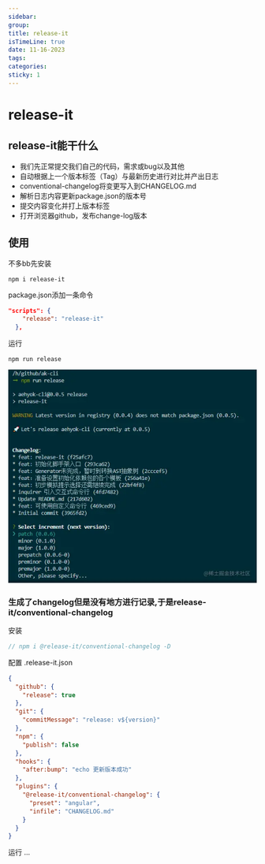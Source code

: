 ```yaml
---
sidebar:
group:
title: release-it
isTimeLine: true
date: 11-16-2023
tags:
categories:
sticky: 1
---
```

# release-it


## release-it能干什么

* 我们先正常提交我们自己的代码，需求或bug以及其他
* 自动根据上一个版本标签（Tag）与最新历史进行对比并产出日志
* conventional-changelog将变更写入到CHANGELOG.md
* 解析日志内容更新package.json的版本号
* 提交内容变化并打上版本标签
* 打开浏览器github，发布change-log版本

## 使用

不多bb先安装

```shell
npm i release-it
```

package.json添加一条命令

```json
"scripts": {
    "release": "release-it"
  },
```

运行
```shell
npm run release
```


![1](release-it.png)

### 生成了changelog但是没有地方进行记录,于是release-it/conventional-changelog

安装

```js
// npm i @release-it/conventional-changelog -D
```

配置 .release-it.json

```json
{
  "github": {
    "release": true
  },
  "git": {
    "commitMessage": "release: v${version}"
  },
  "npm": {
    "publish": false
  },
  "hooks": {
    "after:bump": "echo 更新版本成功"
  },
  "plugins": {
    "@release-it/conventional-changelog": {
      "preset": "angular",
      "infile": "CHANGELOG.md"
    }
  }
}
```

运行 ...
